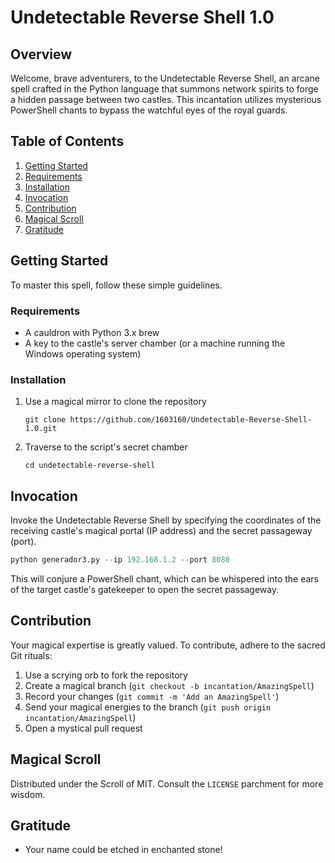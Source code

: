 
# Undetectable Reverse Shell 1.0

## Overview
Welcome, brave adventurers, to the Undetectable Reverse Shell, an arcane spell crafted in the Python language that summons network spirits to forge a hidden passage between two castles. This incantation utilizes mysterious PowerShell chants to bypass the watchful eyes of the royal guards.

## Table of Contents
1. [Getting Started](#getting-started)
2. [Requirements](#requirements)
3. [Installation](#installation)
4. [Invocation](#invocation)
5. [Contribution](#contribution)
6. [Magical Scroll](#magical-scroll)
7. [Gratitude](#gratitude)

## Getting Started

To master this spell, follow these simple guidelines.

### Requirements

- A cauldron with Python 3.x brew
- A key to the castle's server chamber (or a machine running the Windows operating system)

### Installation

1. Use a magical mirror to clone the repository
   ```
   git clone https://github.com/1603160/Undetectable-Reverse-Shell-1.0.git
   ```
2. Traverse to the script's secret chamber
   ```
   cd undetectable-reverse-shell
   ```

## Invocation

Invoke the Undetectable Reverse Shell by specifying the coordinates of the receiving castle's magical portal (IP address) and the secret passageway (port).

```python
python generador3.py --ip 192.168.1.2 --port 8080
```

This will conjure a PowerShell chant, which can be whispered into the ears of the target castle's gatekeeper to open the secret passageway.

## Contribution

Your magical expertise is greatly valued. To contribute, adhere to the sacred Git rituals:

1. Use a scrying orb to fork the repository
2. Create a magical branch (`git checkout -b incantation/AmazingSpell`)
3. Record your changes (`git commit -m 'Add an AmazingSpell'`)
4. Send your magical energies to the branch (`git push origin incantation/AmazingSpell`)
5. Open a mystical pull request

## Magical Scroll

Distributed under the Scroll of MIT. Consult the `LICENSE` parchment for more wisdom.

## Gratitude

- Your name could be etched in enchanted stone!

